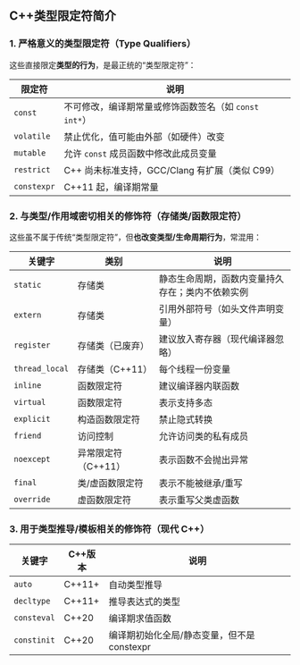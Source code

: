 ## C++类型限定符简介

### 1. 严格意义的类型限定符（Type Qualifiers）

这些直接限定**类型的行为**，是最正统的“类型限定符”：

| 限定符      | 说明                                                  |
| ----------- | ----------------------------------------------------- |
| `const`     | 不可修改，编译期常量或修饰函数签名（如 `const int*`） |
| `volatile`  | 禁止优化，值可能由外部（如硬件）改变                  |
| `mutable`   | 允许 `const` 成员函数中修改此成员变量                 |
| `restrict`  | C++ 尚未标准支持，GCC/Clang 有扩展（类似 C99）        |
| `constexpr` | C++11 起，编译期常量                                  |

### 2. 与类型/作用域密切相关的修饰符（存储类/函数限定符）

这些虽不属于传统“类型限定符”，但**也改变类型/生命周期行为**，常混用：

| 关键字         | 类别                | 说明                                             |
| -------------- | ------------------- | ------------------------------------------------ |
| `static`       | 存储类              | 静态生命周期，函数内变量持久存在；类内不依赖实例 |
| `extern`       | 存储类              | 引用外部符号（如头文件声明变量）                 |
| `register`     | 存储类（已废弃）    | 建议放入寄存器（现代编译器忽略）                 |
| `thread_local` | 存储类（C++11）     | 每个线程一份变量                                 |
| `inline`       | 函数限定符          | 建议编译器内联函数                               |
| `virtual`      | 函数限定符          | 表示支持多态                                     |
| `explicit`     | 构造函数限定符      | 禁止隐式转换                                     |
| `friend`       | 访问控制            | 允许访问类的私有成员                             |
| `noexcept`     | 异常限定符（C++11） | 表示函数不会抛出异常                             |
| `final`        | 类/虚函数限定符     | 表示不能被继承/重写                              |
| `override`     | 虚函数限定符        | 表示重写父类虚函数                               |

### 3. 用于类型推导/模板相关的修饰符（现代 C++）

| 关键字      | C++版本 | 说明                                        |
| ----------- | ------- | ------------------------------------------- |
| `auto`      | C++11+  | 自动类型推导                                |
| `decltype`  | C++11+  | 推导表达式的类型                            |
| `consteval` | C++20   | 编译期求值函数                              |
| `constinit` | C++20   | 编译期初始化全局/静态变量，但不是 constexpr |